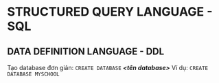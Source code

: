 # STRUCTURED QUERY LANGUAGE - SQL
## DATA DEFINITION LANGUAGE - DDL

Tạo database đơn giản:
`CREATE DATABASE` **_<tên database>_**
Ví dụ:
`CREATE DATABASE MYSCHOOL`
